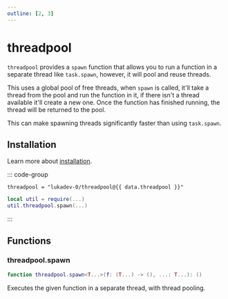```yaml
---
outline: [2, 3]
---
```


<script setup>
import { data } from "./package-versions.data.ts";
</script>

# threadpool

`threadpool` provides a `spawn` function that allows you to run a function in a
separate thread like `task.spawn`, however, it will pool and reuse threads.

This uses a global pool of free threads, when `spawn` is called, it'll take a
thread from the pool and run the function in it, if there isn't a thread
available it'll create a new one. Once the function has finished running, the
thread will be returned to the pool.

This can make spawning threads significantly faster than using `task.spawn`.

## Installation

Learn more about [installation](/docs/getting-started#installation).

::: code-group

```toml-vue [Wally]
threadpool = "lukadev-0/threadpool@{{ data.threadpool }}"
```

```lua [Bundle]
local util = require(...)
util.threadpool.spawn(...)
```

:::

## Functions

### threadpool.spawn

```lua
function threadpool.spawn<T...>(f: (T...) -> (), ...: T...): ()
```

Executes the given function in a separate thread, with thread pooling.
